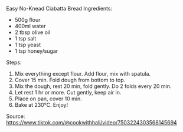 Easy No-Knead Ciabatta Bread
Ingredients:
- 500g flour
- 400ml water
- 2 tbsp olive oil
- 1 tsp salt
- 1 tsp yeast
- 1 tsp honey/sugar

Steps:
1. Mix everything except flour. Add flour, mix with spatula.
2. Cover 15 min. Fold dough from bottom to top.
3. Mix the dough, rest 20 min, fold gently. Do 2 folds every 20 min.
3. Let rest 1 hr or more. Cut gently, keep air in.
4. Place on pan, cover 10 min.
5. Bake at 230°C. Enjoy!

Source: https://www.tiktok.com/@cookwithhali/video/7503224303568145694
